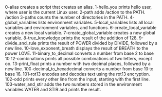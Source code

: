 0-alias creates a script that creates an alias.
1-hello_you prints hello user, where user is the current Linux user.
2-path adds /action to the PATH. /action
3-paths counts the number of directories in the PATH.
4-global_variables lists environment variables.
5-local_variables lists all local variables and environment variables, and functions.
6-create_local_variable creates a new local variable.
7-create_global_variable creates a new global variable.
8-true_knowledge prints the result of the addition of 128.
9-divide_and_rule  prints the result of POWER divided by DIVIDE, followed by a new line.
10-love_exponent_breath displays the result of BREATH to the power LOVE.
11-binary_to_decimal converts a number from base 2 to base 10
12-combinations prints all possible combinations of two letters, except oo.
13-print_float  prints a number with two decimal places, followed by a new line.
100-decimal_to_hexadecimal converts a number from base 10 to base 16.
101-rot13 encodes and decodes text using the rot13 encryption. 
102-odd prints every other line from the input, starting with the first line.
103-water_and_stir adds the two numbers stored in the environment variables WATER and STIR and prints the result.
